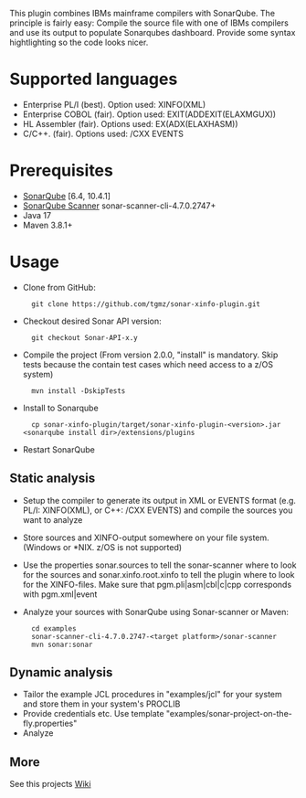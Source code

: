 <!---
/*******************************************************************************
  * Copyright (c) 20.10.2021 Thomas Zierer.
  * All rights reserved. This program and the accompanying materials
  * are made available under the terms of the Eclipse Public License v2.0
  * which accompanies this distribution, and is available at
  * http://www.eclipse.org/legal/epl-v20.html
  *
  * Contributors:
  *    Thomas Zierer - initial API and implementation and/or initial documentation
  *******************************************************************************/
-->
This plugin combines IBMs mainframe compilers with SonarQube. The principle is fairly easy: Compile the source file with one of IBMs compilers and use its output to populate Sonarqubes dashboard. Provide some syntax hightlighting so the code looks nicer.

# Supported languages
* Enterprise PL/I (best). Option used: XINFO(XML)
* Enterprise COBOL (fair). Option used: EXIT(ADDEXIT(ELAXMGUX))
* HL Assembler (fair). Options used: EX(ADX(ELAXHASM))
* C/C++. (fair). Options used: /CXX EVENTS

# Prerequisites
* [SonarQube](http://www.sonarqube.org/downloads/) [6.4, 10.4.1]
* [SonarQube Scanner](http://docs.sonarqube.org/display/SCAN/Analyzing+with+SonarQube+Scanner) sonar-scanner-cli-4.7.0.2747+
* Java 17
* Maven 3.8.1+

# Usage
* Clone from GitHub:

        git clone https://github.com/tgmz/sonar-xinfo-plugin.git
        
* Checkout desired Sonar API version:

        git checkout Sonar-API-x.y
        
* Compile the project (From version 2.0.0,  "install" is mandatory. Skip tests because the contain test cases which need access to a z/OS system)

        mvn install -DskipTests

* Install to Sonarqube

        cp sonar-xinfo-plugin/target/sonar-xinfo-plugin-<version>.jar <sonarqube install dir>/extensions/plugins
        
* Restart SonarQube

## Static analysis
* Setup the compiler to generate its output in XML or EVENTS format (e.g. PL/I: XINFO(XML), or C++: /CXX EVENTS) and compile the sources you want to analyze
* Store sources and XINFO-output somewhere on your file system. (Windows or *NIX. z/OS is not supported)
* Use the properties sonar.sources to tell the sonar-scanner where to look for the sources and sonar.xinfo.root.xinfo to tell the plugin where to look for the XINFO-files. Make sure that pgm.pli|asm|cbl|c|cpp corresponds with pgm.xml|event
 
* Analyze your sources with SonarQube using Sonar-scanner or Maven:

		cd examples
		sonar-scanner-cli-4.7.0.2747-<target platform>/sonar-scanner
		mvn sonar:sonar
        
## Dynamic analysis
* Tailor the example JCL procedures in "examples/jcl" for your system and store them in your system's PROCLIB
* Provide credentials etc. Use template "examples/sonar-project-on-the-fly.properties"
* Analyze

## More
See this projects [Wiki](https://github.com/tgmz/sonar-xinfo-plugin/wiki) 


